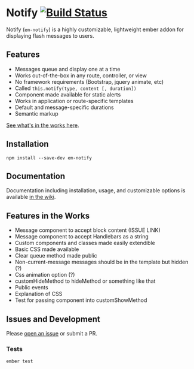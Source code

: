 Notify [![Build Status](https://travis-ci.org/sir-dunxalot/notify.svg?branch=overhaul)](https://travis-ci.org/sir-dunxalot/notify)
======

Notify (`em-notify`) is a highly customizable, lightweight ember addon for displaying flash messages to users.


## Features

- Messages queue and display one at a time
- Works out-of-the-box in any route, controller, or view
- No framework requirements (Bootstrap, jquery animate, etc)
- Called `this.notify(type, content [, duration])`
- Component made available for static alerts
- Works in application or route-specific templates
- Default and message-specific durations
- Semantic markup

[See what's in the works here](https://github.com/sir-dunxalot/notify).


## Installation

```
npm install --save-dev em-notify
```


## Documentation

Documentation including installation, usage, and customizable options is available [in the wiki](https://github.com/sir-dunxalot/notify/wiki).


## Features in the Works

- Message component to accept block content (ISSUE LINK)
- Message component to accept Handlebars as a string
- Custom components and classes made easily extendible
- Basic CSS made available
- Clear queue method made public
- Non-current-message messages should be in the template but hidden (?)
- Css animation option (?)
- customHideMethod to hideMethod or something like that
- Public events
- Explanation of CSS
- Test for passing component into customShowMethod


## Issues and Development

Please [open an issue]() or submit a PR.

### Tests

```
ember test
```

